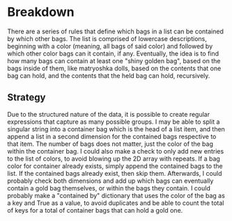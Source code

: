 # Breakdown

There are a series of rules that define which bags in a list can be contained by which other bags. The list is comprised of lowercase descriptions, beginning with a color (meaning, all bags of said color) and followed by which other color bags can it contain, if any. Eventually, the idea is to find how many bags can contain at least one "shiny golden bag", based on the bags inside of them, like matryoshka dolls, based on the contents that one bag can hold, and the contents that the held bag can hold, recursively.

## Strategy

Due to the structured nature of the data, it is possible to create regular expressions that capture as many possible groups. I may be able to split a singular string into a container bag which is the head of a list item, and then append a list in a second dimension for the contained bags respective to that item. The number of bags does not matter, just the color of the bag within the container bag. I could also make a check to only add new entries to the list of colors, to avoid blowing up the 2D array with repeats. If a bag color for container already exists, simply append the contained bags to the list. If the contained bags already exist, then skip them. Afterwards, I could probably check both dimensions and add up which bags can eventually contain a gold bag themselves, or within the bags they contain. I could probably make a "contained by" dictionary that uses the color of the bag as a key and True as a value, to avoid duplicates and be able to count the total of keys for a total of container bags that can hold a gold one.
